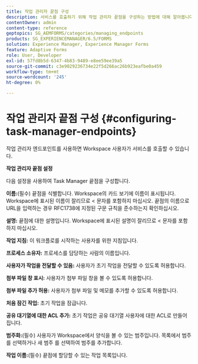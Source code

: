 ```yaml
---
title: 작업 관리자 끝점 구성
description: 서비스를 호출하기 위해 작업 관리자 끝점을 구성하는 방법에 대해 알아봅니다. 작업 관리자 끝점을 구성하려면 다른 설정이 필요합니다.
contentOwner: admin
content-type: reference
geptopics: SG_AEMFORMS/categories/managing_endpoints
products: SG_EXPERIENCEMANAGER/6.5/FORMS
solution: Experience Manager, Experience Manager Forms
feature: Adaptive Forms
role: User, Developer
exl-id: 57fd8b5d-6347-4b83-9489-e8ee59ee39a5
source-git-commit: c3e9029236734e22f5d266ac26b923eafbe0a459
workflow-type: tm+mt
source-wordcount: '245'
ht-degree: 0%

---
```


# 작업 관리자 끝점 구성 {#configuring-task-manager-endpoints}

작업 관리자 엔드포인트를 사용하면 Workspace 사용자가 서비스를 호출할 수 있습니다.

**작업 관리자 끝점 설정**

다음 설정을 사용하여 Task Manager 끝점을 구성합니다.

**이름:**(필수) 끝점을 식별합니다. Workspace의 카드 보기에 이름이 표시됩니다. Workspace에 표시된 이름이 잘리므로 &lt; 문자를 포함하지 마십시오. 끝점의 이름으로 URL을 입력하는 경우 RFC1738에 지정된 구문 규칙을 준수하는지 확인하십시오.

**설명:** 끝점에 대한 설명입니다. Workspace에 표시된 설명이 잘리므로 &lt; 문자를 포함하지 마십시오.

**작업 지침:** 이 워크플로를 시작하는 사용자를 위한 지침입니다.

**프로세스 소유자:** 프로세스를 담당하는 사람의 이름입니다.

**사용자가 작업을 전달할 수 있음:** 사용자가 초기 작업을 전달할 수 있도록 허용합니다.

**첨부 파일 창 표시:** 사용자가 첨부 파일 창을 볼 수 있도록 허용합니다.

**첨부 파일 추가 허용:** 사용자가 첨부 파일 및 메모를 추가할 수 있도록 허용합니다.

**처음 잠긴 작업:** 초기 작업을 잠급니다.

**공유 대기열에 대한 ACL 추가:** 초기 작업은 공유 대기열 사용자에 대한 ACL로 만들어집니다.

**범주화:**(필수) 사용자가 Workspace에서 양식을 볼 수 있는 범주입니다. 목록에서 범주를 선택하거나 새 범주 를 선택하여 범주를 추가합니다.

**작업 이름:**(필수) 끝점에 할당할 수 있는 작업 목록입니다.
